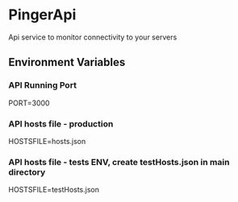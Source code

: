 # PingerApi
Api service to monitor connectivity to your servers

## Environment Variables

### API Running Port 
PORT=3000   
### API hosts file - production
HOSTSFILE=hosts.json
### API hosts file - tests ENV, create testHosts.json in main directory
HOSTSFILE=testHosts.json
